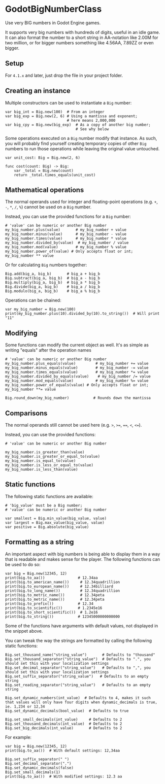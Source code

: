 # GodotBigNumberClass

Use very BIG numbers in Godot Engine games.

It supports very big numbers with hundreds of digits, useful in an idle game. It can also format the number to a short string in AA-notation like 2.00M for two million, or for bigger numbers something like 4.56AA, 7.89ZZ or even bigger.

## Setup

For `4.1.x` and later, just drop the file in your project folder.

## Creating an instance

Multiple constructors can be used to instantiate a `Big` number:

```GDScript
var big_int = Big.new(100)  # From an integer
var big_exp = Big.new(2, 6) # Using a mantissa and exponent;
                            # here means 2,000,000
var big_cpy = Big.new(big_exp)  # As a copy of another big number;
                                # See why below
```

Some operations executed on a `Big` number modify that instance. As such, you will probably find yourself creating temporary copies of other `Big` numbers to run those operations while leaving the original value untouched.

```GDScript
var unit_cost: Big = Big.new(2, 6)

func cost(count: Big) -> Big:
    var _total = Big.new(count)
    return _total.times_equals(unit_cost)
```

## Mathematical operations

The normal operands used for integer and floating-point operations (e.g. `+`, `-`, `*`, `/`, `%`) cannot be used on a `Big` number.

Instead, you can use the provided functions for a `Big` number:

```GDScript
# 'value' can be numeric or another Big number
my_big_number.plus(value)       # my_big_number + value
my_big_number.minus(value)      # my_big_number - value
my_big_number.times(value)      # my_big_number * value
my_big_number.divided_by(value)  # my_big_number / value
my_big_number.mod(value)        # my_big_number % value
my_big_number.power_of(value) # Only accepts float or int; my_big_number ** value
```

Or for calculating `Big` numbers together:

```GDScript
Big.add(big_a, big_b)       # big_a + big_b
Big.subtract(big_a, big_b)  # big_a - big_b
Big.multiply(big_a, big_b)  # big_a * big_b
Big.divide(big_a, big_b)    # big_a / big_b
Big.modulo(big_a, big_b)    # big_a % big_b
```

Operations can be chained:

```GDScript
var my_big_number = Big.new(100)
print(my_big_number.plus(10).divided_by(10).to_string())  # Will print "11"
```

## Modifying

Some functions can modify the current object as well. It's as simple as writing "equals" after the operation names

```GDScript
# 'value' can be numeric or another Big number
my_big_number.plus_equals(value)         # my_big_number += value
my_big_number.minus_equals(value)        # my_big_number -= value
my_big_number.times_equals(value)        # my_big_number *= value
my_big_number.divided_by_equals(value)    # my_big_number /= value
my_big_number.mod_equals(value)          # my_big_number %= value
my_big_number.power_of_equals(value) # Only accepts float or int; my_big_number **= value

Big.round_down(my_big_number)           # Rounds down the mantissa
```

## Comparisons

The normal operands still cannot be used here (e.g. `>`, `>=`, `==`, `<`, `<=`).

Instead, you can use the provided functions:

```GDScript
# 'value' can be numeric or another Big number

my_big_number.is_greater_than(value)
my_big_number.is_greater_or_equal_to(value)
my_big_number.is_equal_to(value)
my_big_number.is_less_or_equal_to(value)
my_big_number.is_less_than(value)
```

## Static functions

The following static functions are available:

```GDScript
# 'big_value' must be a Big number;
# 'value' can be numeric or another Big number

var smallest = Big.min_value(big_value, value)
var largest = Big.max_value(big_value, value)
var positive = Big.absolute(big_value)
```

## Formatting as a string

An important aspect with big numbers is being able to display them in a way that is readable and makes sense for the player. The following functions can be used to do so:

```GDScript
var big = Big.new(12345, 12)
print(big.to_aa())               # 12.34aa
print(big.to_american_name())     # 12.34quadrillion
print(big.to_european_name())     # 12.34billiard print(big.to_long_name())         # 12.34quadrillion
print(big.to_metric_name())       # 12.34peta
print(big.to_metric_name())       # 12.34peta
print(big.to_prefix())           # 12.34
print(big.to_scientific())       # 1.2345e16
print(big.to_short_scientific())  # 1.2e16
print(big.to_string())           # 12345000000000000
```
Some of the functions have arguments with default values, not displayed in the snippet above.

You can tweak the way the strings are formatted by calling the following static functions:

```GDScript
Big.set_thousand_name("string_value")       # Defaults to "thousand"
Big.set_thousand_separator("string_value")  # Defaults to ".", you should set this with your localization settings
Big.set_decimal_separator("string_value")   # Defaults to ",", you should set this with your localization settings
Big.set_suffix_separator("string_value")   # Defaults to an empty string
Big.set_reading_separator("string_value")   # Defaults to an empty string

Big.set_dynamic_numbers(int_value)  # Defaults to 4, makes it such that values will only have four digits when dynamic_decimals is true, ie. 1,234 or 12,34
Big.set_dynamic_decimals(bool_value)  # Defaults to true

Big.set_small_decimals(int_value)     # Defaults to 2
Big.set_thousand_decimals(int_value)  # Defaults to 2
Big.set_big_decimals(int_value)       # Defaults to 2
```

For example:

```GDScript
var big = Big.new(12345, 12)
print(big.to_aa())  # With default settings: 12,34aa

Big.set_suffix_separator(" ")
Big.set_decimal_separator(".")
Big.set_dynamic_decimals(false)
Big.set_small_decimals(1)
print(big.to_aa())  # With modified settings: 12.3 aa
```
